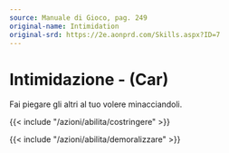 ```yaml
---
source: Manuale di Gioco, pag. 249
original-name: Intimidation
original-srd: https://2e.aonprd.com/Skills.aspx?ID=7
---
```


# Intimidazione - (Car)

Fai piegare gli altri al tuo volere minacciandoli.

{{< include "/azioni/abilita/costringere" >}}

{{< include "/azioni/abilita/demoralizzare" >}}
